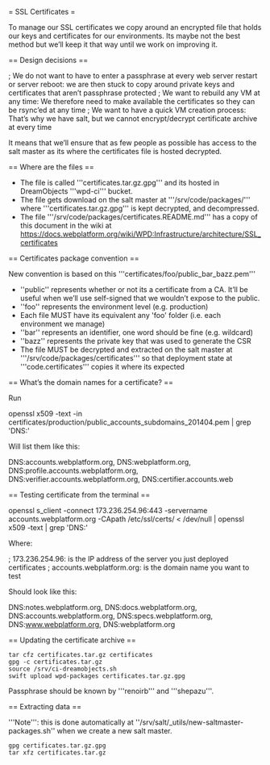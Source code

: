 = SSL Certificates =

To manage our SSL certificates we copy around an encrypted file that holds our keys and certificates for our environments. Its maybe not the best method but we’ll keep it that way until we work on improving it.

== Design decisions ==

; We do not want to have to enter a passphrase at every web server restart or server reboot: we are then stuck to copy around private keys and certificates that aren’t passphrase protected
; We want to rebuild any VM at any time: We therefore need to make available the certificates so they can be rsync’ed at any time
; We want to have a quick VM creation process: That’s why we have salt, but we cannot encrypt/decrypt certificate archive at every time

It means that we’ll ensure that as few people as possible has access to the salt master as its where the certificates file is hosted decrypted.

== Where are the files ==

* The file is called '''certificates.tar.gz.gpg''' and its hosted in DreamObjects '''wpd-ci''' bucket.
* The file gets download on the salt master at '''/srv/code/packages/''' where '''certificates.tar.gz.gpg''' is kept decrypted, and decompressed.
* The file '''/srv/code/packages/certificates.README.md''' has a copy of this document in the wiki at https://docs.webplatform.org/wiki/WPD:Infrastructure/architecture/SSL_certificates

==  Certificates package convention ==

New convention is based on this '''certificates/foo/public_bar_bazz.pem''' 

* ''public'' represents whether or not its a certificate from a CA. It’ll be useful when we’ll use self-signed that we wouldn’t expose to the public.
* ''foo'' represents the environment level (e.g. production)
* Each file MUST have its equivalent any 'foo' folder (i.e. each environment we manage)
* ''bar'' represents an identifier, one word should be fine (e.g. wildcard)
* ''bazz'' represents the private key that was used to generate the CSR
* The file MUST be decrypted and extracted on the salt master at '''/srv/code/packages/certificates''' so that deployment state at '''code.certificates''' copies it where its expected


== What’s the domain names for a certificate? ==

Run

  <nowiki>openssl x509 -text -in certificates/production/public_accounts_subdomains_201404.pem | grep 'DNS:'</nowiki>

Will list them like this:

  <nowiki>DNS:accounts.webplatform.org, DNS:webplatform.org, DNS:profile.accounts.webplatform.org, DNS:verifier.accounts.webplatform.org, DNS:certifier.accounts.web</nowiki>



== Testing certificate from the terminal ==

  <nowiki>openssl s_client -connect 173.236.254.96:443 -servername accounts.webplatform.org -CApath /etc/ssl/certs/  < /dev/null | openssl x509 -text | grep 'DNS:'</nowiki>

Where:

; 173.236.254.96: is the IP address of the server you just deployed certificates
; accounts.webplatform.org: is the domain name you want to test

Should look like this:

  <nowiki>DNS:notes.webplatform.org, DNS:docs.webplatform.org, DNS:accounts.webplatform.org, DNS:specs.webplatform.org, DNS:www.webplatform.org, DNS:webplatform.org</nowiki>



== Updating the certificate archive ==

    tar cfz certificates.tar.gz certificates
    gpg -c certificates.tar.gz
    source /srv/ci-dreamobjects.sh
    swift upload wpd-packages certificates.tar.gz.gpg

Passphrase should be known by '''renoirb''' and '''shepazu'''.


== Extracting data ==

'''Note''': this is done automatically at ''/srv/salt/_utils/new-saltmaster-packages.sh'' when we create a new salt master.

    gpg certificates.tar.gz.gpg
    tar xfz certificates.tar.gz